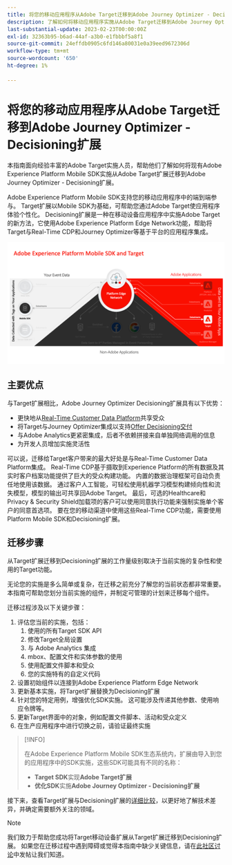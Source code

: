```yaml
---
title: 将您的移动应用程序从Adobe Target迁移到Adobe Journey Optimizer - Decisioning扩展
description: 了解如何将移动应用程序实施从Adobe Target迁移到Adobe Journey Optimizer - Decisioning扩展
last-substantial-update: 2023-02-23T00:00:00Z
exl-id: 32363b95-b6ad-44af-a3b0-e1fbbbf5a8f1
source-git-commit: 24effdb0905c6fd146a80031e0a39eed9672306d
workflow-type: tm+mt
source-wordcount: '650'
ht-degree: 1%

---
```


# 将您的移动应用程序从Adobe Target迁移到Adobe Journey Optimizer - Decisioning扩展

本指南面向经验丰富的Adobe Target实施人员，帮助他们了解如何将现有Adobe Experience Platform Mobile SDK实施从Adobe Target扩展迁移到Adobe Journey Optimizer - Decisioning扩展。

Adobe Experience Platform Mobile SDK支持您的移动应用程序中的端到端参与。 Target扩展以Mobile SDK为基础，可帮助您通过Adobe Target使应用程序体验个性化。 Decisioning扩展是一种在移动设备应用程序中实施Adobe Target的新方法，它使用Adobe Experience Platform Edge Network功能，帮助将Target与Real-Time CDP和Journey Optimizer等基于平台的应用程序集成。

![显示通过带有Decisioning扩展的Edge Network连接到Target的移动SDK的图表](assets/datacollection.png)

## 主要优点

与Target扩展相比，Adobe Journey Optimizer Decisioning扩展具有以下优势：

* 更快地从[Real-Time Customer Data Platform](https://experienceleague.adobe.com/docs/platform-learn/tutorials/experience-cloud/next-hit-personalization.html?lang=zh-Hans)共享受众
* 将Target与Journey Optimizer集成以支持[Offer Decisioning交付](https://experienceleague.adobe.com/docs/target/using/integrate/ajo/offer-decision.html)
* 与Adobe Analytics更紧密集成，后者不依赖拼接来自单独网络调用的信息
* 为开发人员增加实施灵活性

可以说，迁移给Target客户带来的最大好处是与Real-Time Customer Data Platform集成。 Real-Time CDP基于摄取到Experience Platform的所有数据及其实时客户档案功能提供了巨大的受众构建功能。 内置的数据治理框架可自动负责任地使用该数据。 通过客户人工智能，可轻松使用机器学习模型构建倾向性和流失模型，模型的输出可共享回Adobe Target。 最后，可选的Healthcare和Privacy &amp; Security Shield加载项的客户可以使用同意执行功能来强制实施单个客户的同意首选项。 要在您的移动渠道中使用这些Real-Time CDP功能，需要使用Platform Mobile SDK和Decisioning扩展。

## 迁移步骤

从Target扩展迁移到Decisioning扩展的工作量级别取决于当前实施的复杂性和使用的Target功能。

无论您的实施是多么简单或复杂，在迁移之前充分了解您的当前状态都非常重要。 本指南可帮助您划分当前实施的组件，并制定可管理的计划来迁移每个组件。

迁移过程涉及以下关键步骤：

1. 评估您当前的实施，包括：
   1. 使用的所有Target SDK API
   1. 修改Target全局设置
   1. 与 Adobe Analytics 集成
   1. mbox、配置文件和实体参数的使用
   1. 使用配置文件脚本和受众
   1. 您的实施特有的自定义代码
1. 设置初始组件以连接到Adobe Experience Platform Edge Network
1. 更新基本实施，将Target扩展替换为Decisioning扩展
1. 针对您的特定用例，增强优化SDK实施。 这可能涉及传递其他参数、使用响应令牌等。
1. 更新Target界面中的对象，例如配置文件脚本、活动和受众定义
1. 在生产应用程序中进行切换之前，请验证最终实施


>[!INFO]
>
>在Adobe Experience Platform Mobile SDK生态系统内，扩展由导入到您的应用程序中的SDK实施，这些SDK可能具有不同的名称：
>
> * **Target SDK**&#x200B;实现&#x200B;**Adobe Target扩展**
> * **优化SDK**&#x200B;实施&#x200B;**Adobe Journey Optimizer - Decisioning扩展**

接下来，查看Target扩展与Decisioning扩展的[详细比较](comparison.md)，以更好地了解技术差异，并确定需要额外关注的领域。

>[!NOTE]
>
>我们致力于帮助您成功将Target移动设备扩展从Target扩展迁移到Decisioning扩展。 如果您在迁移过程中遇到障碍或觉得本指南中缺少关键信息，请在[此社区讨论](https://experienceleaguecommunities.adobe.com/t5/adobe-experience-platform-data/tutorial-discussion-migrate-target-from-at-js-to-web-sdk/m-p/575587#M463)中发帖让我们知道。
